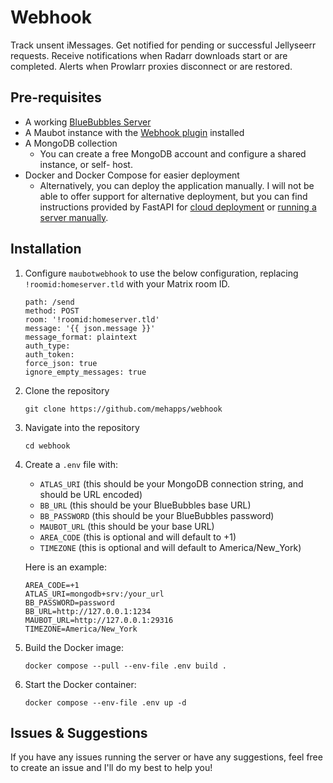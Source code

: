# Webhook

Track unsent iMessages.
Get notified for pending or successful Jellyseerr requests.
Receive notifications when Radarr downloads start or are completed.
Alerts when Prowlarr proxies disconnect or are restored.

## Pre-requisites
- A working [BlueBubbles Server](https://bluebubbles.app/downloads/server/)
- A Maubot instance with the [Webhook plugin](https://github.com/jkhsjdhjs/maubot-webhook) installed
- A MongoDB collection
    - You can create a free MongoDB account and configure a shared instance, or self- host.
-  Docker and Docker Compose for easier deployment
    - Alternatively, you can deploy the application manually. I will not be able to offer support for alternative deployment, but you can find instructions provided by FastAPI for [cloud deployment](https://fastapi.tiangolo.com/deployment/cloud/) or [running a server manually](https://fastapi.tiangolo.com/deployment/manually/).

## Installation
1. Configure `maubotwebhook` to use the below configuration, replacing `!roomid:homeserver.tld` with your Matrix room ID.

    ```
    path: /send
    method: POST
    room: '!roomid:homeserver.tld'
    message: '{{ json.message }}'
    message_format: plaintext
    auth_type:
    auth_token:
    force_json: true
    ignore_empty_messages: true
    ```

2. Clone the repository
    ```
    git clone https://github.com/mehapps/webhook
    ```

3. Navigate into the repository
    ```
    cd webhook
    ```

4. Create a `.env` file with:
    - `ATLAS_URI` (this should be your MongoDB connection string, and should be URL encoded)
    - `BB_URL` (this should be your BlueBubbles base URL)
    - `BB_PASSWORD` (this should be your BlueBubbles password)
    - `MAUBOT_URL` (this should be your base URL)
    - `AREA_CODE` (this is optional and will default to +1)
    - `TIMEZONE` (this is optional and will default to America/New_York)  

    Here is an example:
    ```
    AREA_CODE=+1
    ATLAS_URI=mongodb+srv:/your_url
    BB_PASSWORD=password
    BB_URL=http://127.0.0.1:1234
    MAUBOT_URL=http://127.0.0.1:29316
    TIMEZONE=America/New_York
    ```

5. Build the Docker image:
    ```
    docker compose --pull --env-file .env build .
    ```

6. Start the Docker container:
    ```
    docker compose --env-file .env up -d
    ```

## Issues & Suggestions

If you have any issues running the server or have any suggestions, feel free to create an issue and I'll do my best to help you! 
